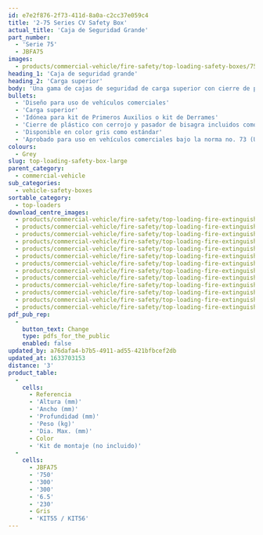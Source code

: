```yaml
---
id: e7e2f876-2f73-411d-8a0a-c2cc37e059c4
title: '2-75 Series CV Safety Box'
actual_title: 'Caja de Seguridad Grande'
part_number:
  - 'Serie 75'
  - JBFA75
images:
  - products/commercial-vehicle/fire-safety/top-loading-safety-boxes/75/images-lr/Product_Image_776x776_(518x518_focus_area)-JBFA75_01.jpg
heading_1: 'Caja de seguridad grande'
heading_2: 'Carga superior'
body: 'Una gama de cajas de seguridad de carga superior con cierre de plástico y pin para acceso fácil en casos de emergencia.'
bullets:
  - 'Diseño para uso de vehículos comerciales'
  - 'Carga superior'
  - 'Idónea para kit de Primeros Auxilios o kit de Derrames'
  - 'Cierre de plástico con cerrojo y pasador de bisagra incluidos como estándar'
  - 'Disponible en color gris como estándar'
  - 'Aprobado para uso en vehículos comerciales bajo la norma no. 73 (UN/ECE)'
colours:
  - Grey
slug: top-loading-safety-box-large
parent_category:
  - commercial-vehicle
sub_categories:
  - vehicle-safety-boxes
sortable_category:
  - top-loaders
download_centre_images:
  - products/commercial-vehicle/fire-safety/top-loading-fire-extinguisher-boxes/75/images-hr/JBFB75_001.jpg
  - products/commercial-vehicle/fire-safety/top-loading-fire-extinguisher-boxes/75/images-hr/JBFB75_002.jpg
  - products/commercial-vehicle/fire-safety/top-loading-fire-extinguisher-boxes/75/images-hr/JBFB75_003.jpg
  - products/commercial-vehicle/fire-safety/top-loading-fire-extinguisher-boxes/75/images-hr/JBFB75_004.jpg
  - products/commercial-vehicle/fire-safety/top-loading-fire-extinguisher-boxes/75/images-hr/JBFB75_005.jpg
  - products/commercial-vehicle/fire-safety/top-loading-fire-extinguisher-boxes/75/images-hr/JBFB75_006.jpg
  - products/commercial-vehicle/fire-safety/top-loading-fire-extinguisher-boxes/75/images-hr/JBFR75_001.jpg
  - products/commercial-vehicle/fire-safety/top-loading-fire-extinguisher-boxes/75/images-hr/JBFR75_002.jpg
  - products/commercial-vehicle/fire-safety/top-loading-fire-extinguisher-boxes/75/images-hr/JBFR75_003.jpg
  - products/commercial-vehicle/fire-safety/top-loading-fire-extinguisher-boxes/75/images-hr/JBFR75_004.jpg
  - products/commercial-vehicle/fire-safety/top-loading-fire-extinguisher-boxes/75/images-hr/JBFR75_005.jpg
  - products/commercial-vehicle/fire-safety/top-loading-fire-extinguisher-boxes/75/images-hr/JBFR75_006.jpg
  - products/commercial-vehicle/fire-safety/top-loading-fire-extinguisher-boxes/75/images-hr/JBFR75_03.jpg
pdf_pub_rep:
  -
    button_text: Change
    type: pdfs_for_the_public
    enabled: false
updated_by: a76dafa4-b7b5-4911-ad55-421bfbcef2db
updated_at: 1633703153
distance: '3'
product_table:
  -
    cells:
      - Referencia
      - 'Altura (mm)'
      - 'Ancho (mm)'
      - 'Profundidad (mm)'
      - 'Peso (kg)'
      - 'Dia. Max. (mm)'
      - Color
      - 'Kit de montaje (no incluido)'
  -
    cells:
      - JBFA75
      - '750'
      - '300'
      - '300'
      - '6.5'
      - '230'
      - Gris
      - 'KIT55 / KIT56'
---
```

